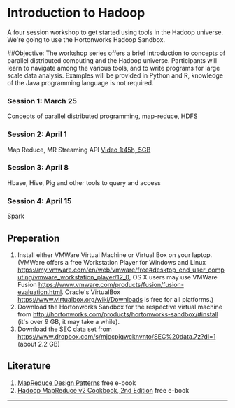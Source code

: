 # Introduction to Hadoop
A four session workshop to get started using tools in the Hadoop universe. We're going to use the Hortonworks Hadoop Sandbox.

##Objective:
The workshop series offers a brief introduction to concepts of parallel distributed computing and the Hadoop universe. Participants will learn to navigate among the various tools, and to write programs for large scale data analysis. Examples will be provided in Python and R, knowledge of the Java programming language is not required.

### Session 1: March 25
Concepts of parallel distributed programming, map-reduce, HDFS

### Session 2: April 1
Map Reduce, MR Streaming API [Video 1:45h, 5GB](https://drive.google.com/open?id=0Bwz6tnAHP9BHbEs4SHhpTDNQODA)

### Session 3: April 8
Hbase, Hive, Pig and other tools to query and access

### Session 4: April 15
Spark

## Preperation
1. Install either VMWare Virtual Machine or Virtual Box on your laptop. (VMWare offers a free Workstation Player for Windows and Linux https://my.vmware.com/en/web/vmware/free#desktop_end_user_computing/vmware_workstation_player/12_0, OS X users may use VMWare Fusion https://www.vmware.com/products/fusion/fusion-evaluation.html. Oracle's VirtualBox https://www.virtualbox.org/wiki/Downloads is free for all platforms.)
2. Download the Hortonworks Sandbox for the respective virtual machine from http://hortonworks.com/products/hortonworks-sandbox/#install (it's over 9 GB, it may take a while).
3. Download the SEC data set from https://www.dropbox.com/s/mjocpiqwcknvnto/SEC%20data.7z?dl=1 (about 2.2 GB)


## Literature
1. [MapReduce Design Patterns](http://it-ebooks.info/book/1264/) free e-book
2. [Hadoop MapReduce v2 Cookbook, 2nd Edition](http://it-ebooks.info/book/4891/) free e-book

---
